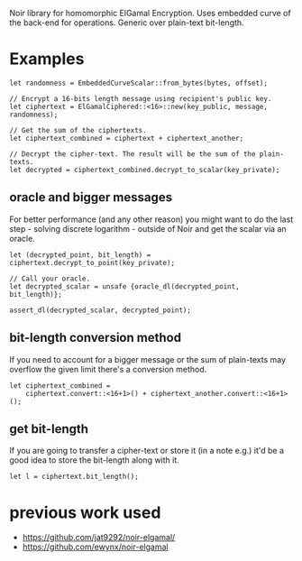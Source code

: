 Noir library for homomorphic ElGamal Encryption. Uses embedded curve of the back-end for operations. Generic over plain-text bit-length.

# Examples

```noir
let randomness = EmbeddedCurveScalar::from_bytes(bytes, offset);

// Encrypt a 16-bits length message using recipient's public key.
let ciphertext = ElGamalCiphered::<16>::new(key_public, message, randomness);

// Get the sum of the ciphertexts.
let ciphertext_combined = ciphertext + ciphertext_another;

// Decrypt the cipher-text. The result will be the sum of the plain-texts.
let decrypted = ciphertext_combined.decrypt_to_scalar(key_private);
```

## oracle and bigger messages
For better performance (and any other reason) you might want to do the last step - solving discrete logarithm - outside of Noir and get the scalar via an oracle.
```noir
let (decrypted_point, bit_length) = ciphertext.decrypt_to_point(key_private);

// Call your oracle.
let decrypted_scalar = unsafe {oracle_dl(decrypted_point, bit_length)};

assert_dl(decrypted_scalar, decrypted_point);
```

## bit-length conversion method
If you need to account for a bigger message or the sum of plain-texts may overflow the given limit there's a conversion method.
```noir
let ciphertext_combined = 
    ciphertext.convert::<16+1>() + ciphertext_another.convert::<16+1>();
```

## get bit-length
If you are going to transfer a cipher-text or store it (in a note e.g.) it'd be a good idea to store the bit-length along with it.
```noir
let l = ciphertext.bit_length();
```

# previous work used
* https://github.com/jat9292/noir-elgamal/
* https://github.com/ewynx/noir-elgamal